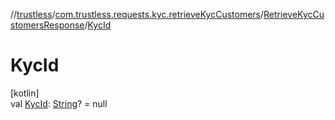 //[trustless](../../../index.md)/[com.trustless.requests.kyc.retrieveKycCustomers](../index.md)/[RetrieveKycCustomersResponse](index.md)/[KycId](-kyc-id.md)

# KycId

[kotlin]\
val [KycId](-kyc-id.md): [String](https://kotlinlang.org/api/latest/jvm/stdlib/kotlin/-string/index.html)? = null
